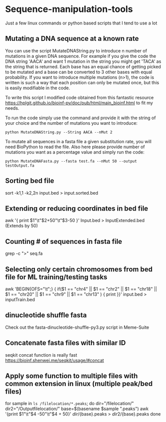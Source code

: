 # Sequence-manipulation-tools
Just a few linux commands or python based scripts that I tend to use a lot

## Mutating a DNA sequence at a known rate
You can use the script MutateDNAString.py to introduce n number of mutations in a given DNA sequence. For example if you give the code the DNA string 'AACA' and want 1 mutation in the string you might get 'TACA' as the string that is returned. Each base has an equal chance of getting picked to be mutated and a base can be converted to 3 other bases with equal probability. If you want to introduce multiple mutations (n>1), the code is written is such a way that each position can only be mutated once, but this is easily modifiable in the code. 

To write this script I modified code obtained from this fantastic resource https://hplgit.github.io/bioinf-py/doc/pub/html/main_bioinf.html to fit my needs.

To run the code simply use the command and provide it with the string of your choice and the number of mutations you want to introduce:

`python MutateDNAString.py --String AACA --nMut 2` 

To mutate all sequences in a fasta file a given substitution rate, you will need BioPython to read the file. Also here please provide number of mutations you want as a percentage value and simply run the code:

`python MutateDNAFasta.py --fasta test.fa --nMut 50 --output testOutput.fa` 


## Sorting bed file 
sort -k1,1 -k2,2n input.bed > input.sorted.bed

## Extending or reducing coordinates in bed file
awk '{ print $1"\t"$2+50"\t"$3-50 }' Input.bed > InputExtended.bed (Extends by 50)

## Counting # of sequences in fasta file
grep -c ">" seq.fa

## Selecting only certain chromosomes from bed file for ML training/testing tasks
awk 'BEGIN{OFS="\t";} { if($1 == "chr4" || $1 == "chr2" || $1 == "chr18" || $1 == "chr20" || $1 == "chr9" || $1 == "chr13" ) { print }}' input.bed > inputTrain.bed

## dinucleotide shuffle fasta 
Check out the fasta-dinucleotide-shuffle-py3.py script in Meme-Suite

## Concatenate fasta files with similar ID
seqkit concat function is really fast https://bioinf.shenwei.me/seqkit/usage/#concat

## Apply some function to multiple files with common extension in linux (multiple peak/bed files)
for sample in `ls /filelocation/*.peaks`;
do
dir="/filelocation/"
dir2="/Outputfilelocation/"
base=$(basename $sample ".peaks")
awk '{print $1"\t"$4 -50"\t"$4 + 50}' ${dir}/${base}.peaks > ${dir2}/${base}.peaks
done

